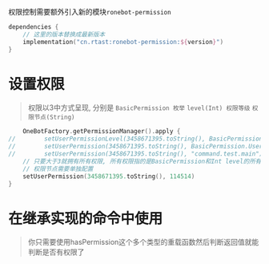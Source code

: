 权限控制需要额外引入新的模块`ronebot-permission`

```kotlin
dependencies {
    // 这里的版本替换成最新版本
    implementation("cn.rtast:ronebot-permission:${version}")
}
```
# 设置权限

> 权限以3中方式呈现, 分别是 `BasicPermission 枚举` `level(Int) 权限等级` `权限节点(String)`

```kotlin
    OneBotFactory.getPermissionManager().apply {
//        setUserPermissionLevel(3458671395.toString(), BasicPermission.User)
//        setUserPermission(3458671395.toString(), BasicPermission.User)
//        setUserPermission(3458671395.toString(), "command.test.main")
    // 只要大于3就拥有所有权限, 所有权限指的是BasicPermission和Int level的所有权限
    // 权限节点需要单独配置
    setUserPermission(3458671395.toString(), 114514)
}
```

# 在继承实现的命令中使用

> 你只需要使用hasPermission这个多个类型的重载函数然后判断返回值就能判断是否有权限了
